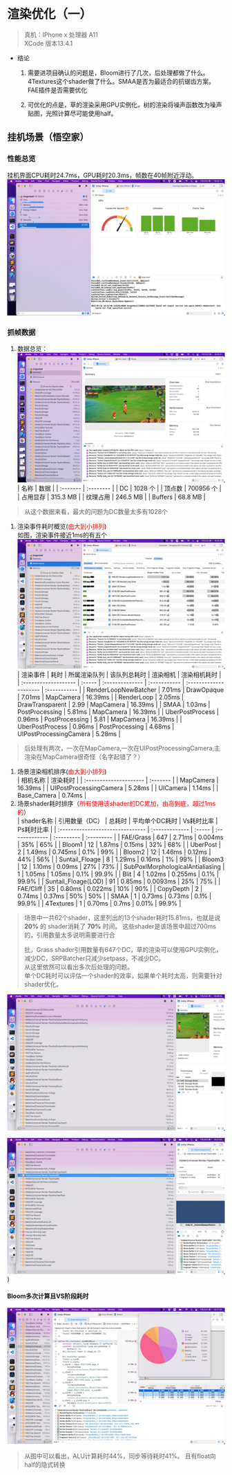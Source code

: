 # 渲染优化（一）
>真机：IPhone x 处理器 A11  
XCode 版本13.4.1

- 结论
   1. 需要进项目确认的问题是，Bloom进行了几次，后处理都做了什么。4Textures这个shader做了什么。SMAA是否为最适合的抗锯齿方案。FAE插件是否需要优化
   
   2. 可优化的点是，草的渲染采用GPU实例化，树的渲染将噪声函数改为噪声贴图，光照计算尽可能使用half。
## 挂机场景（悟空家）
### 性能总览
 挂机界面CPU耗时24.7ms，GPU耗时20.3ms，帧数在40帧附近浮动。
![Aaron Swartz](/ReferencePictures/Ball/30A235BE-7008-4F65-ADCC-52A585328C82.jpeg)
### 抓帧数据
1. 数据总览：  
   ![Aaron Swartz](/ReferencePictures/Ball/EF96EB0D-4C5D-4139-A70F-F08ECEE15971.jpeg)
   | 名称     | 数据      |
   | :------- | :-------- |
   | DC       | 1028 个   |
   | 顶点数   | 700956 个 |
   | 占用显存 | 315.3 MB  |
   | 纹理占用 | 246.5 MB  |
   | Buffers  | 68.8 MB   |
> 从这个数据来看，最大的问题为DC数量太多有1028个
1. 渲染事件耗时概览(<font color = red>由大到小排列</font>)   
   如图，渲染事件接近1ms的有五个  
   ![Aaron Swartz](/ReferencePictures/Ball/43768F56-19FF-47D3-A7D2-A0B096BDB7BF.jpeg)
   | 渲染事件             | 耗时   | 所属渲染队列    | 该队列总耗时 | 渲染相机               | 渲染相机耗时 |
   | :------------------- | :----- | :-------------- | :----------- | :--------------------- | :----------- |
   | RenderLoopNewBatcher | 7.01ms | DrawOpaque      | 7.01ms       | MapCamera              | 16.39ms      |
   | RenderLoop           | 2.05ms | DrawTransparent | 2.99         | MapCamera              | 16.39ms      |
   | SMAA                 | 1.03ms | PostProcessing  | 5.81ms       | MapCamera              | 16.39ms      |
   | UberPostProcess      | 0.96ms | PostProcessing  | 5.81         | MapCamera              | 16.39ms      |
   | UberPostProcess      | 0.96ms | PostProcessing  | 4.68ms       | UIPostProcessingCamera | 5.28ms       |
> 后处理有两次，一次在MapCamera,一次在UIPostProcessingCamera,主渲染在MapCamera很奇怪（名字起错了？）
1. 场景渲染相机排序(<font color = red>由大到小排列</font>)   
   | 相机名称               | 渲染耗时 |
   | :--------------------- | :------- |
   | MapCamera              | 16.39ms  |
   | UIPostProcessingCamera | 5.28ms   |
   | UICamera               | 1.14ms   |
   | Base_Camera            | 0.74ms   |
2. 场景shader耗时排序（<font color = red>所有使用该shader的DC累加，由高到底，超过1ms的</font>）   
   | shader名称                       | 引用数量（DC） | 总耗时 | 平均单个DC耗时 | Vs耗时比率 | Ps耗时比率 |
   | :------------------------------- | :------------- | :----- | :------------- | :--------- | :--------- |
   | FAE/Grass                        | 647            | 2.71ms | 0.004ms        | 35%        | 65%        |
   | Bloom1                           | 12             | 1.87ms | 0.15ms         | 32%        | 68%        |
   | UberPost                         | 2              | 1.49ms | 0.745ms        | 0.1%       | 99%        |
   | Bloom2                           | 12             | 1.46ms | 0.12ms         | 44%        | 56%        |
   | Suntail_Floage                   | 8              | 1.29ms | 0.16ms         | 1%         | 99%        |
   | Bloom3                           | 12             | 1.10ms | 0.09ms         | 27%        | 73%        |
   | SubPoxlMorphologicalAntialiasing | 1              | 1.05ms | 1.05ms         | 0.1%       | 99.9%      |
   | Blit                             | 4              | 1.02ms | 0.255ms        | 0.1%       | 99.9%      |
   | Suntail_Floage(LOD)              | 91             | 0.85ms | 0.0093ms       | 25%        | 75%        |
   | FAE/Cliff                        | 35             | 0.80ms | 0.022ms        | 10%        | 90%        |
   | CopyDepth                        | 2              | 0.74ms | 0.37ms         | 50%        | 50%        |
   | SMAA                             | 1              | 0.73ms | 0.73ms         | 0.1%       | 99.9%      |
   | 4Textures                        | 1              | 0.70ms | 0.7ms          | 0.01%      | 99.9%      |
   
> 场景中一共62个shader，这里列出的13个shader耗时15.81ms，也就是说**20%** 的 shader消耗了 **70%** 时间。
> 这些shader是该场景中超过700ms的，引用数量太多说明需要进行合
> 
> 批，Grass shader引用数量有647个DC，草的渲染可以使用GPU实例化，减少DC，SRPBatcher只减少setpass，不减少DC。  
> 从这里依然可以看出多次后处理的问题。  
> 单个DC耗时可以评估一个shader的效率，如果单个耗时太高，则需要针对shader优化。  

![Aaron Swartz](/ReferencePictures/Ball/30BBD22E-7A4F-4F26-A61F-C42C89D35234.jpeg)

![Aaron Swartz](/ReferencePictures/Ball/AEE3D0F5-E66F-4B01-A5D3-AA2F2BA42BF6.jpeg))

#### Bloom多次计算且VS阶段耗时

![Aaron Swartz](/ReferencePictures/Ball/E1C3C80A-F3E5-4A69-8149-64F8B1331945.jpeg)

> 从图中可以看出，ALU计算耗时44%，同步等待耗时41%。
> 且有float向half的隐式转换



   
   
